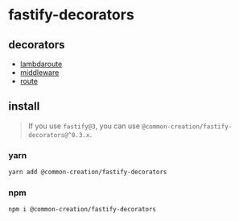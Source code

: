 # fastify-decorators

## decorators

- [lambdaroute](./src/lambdaroute/)
- [middleware](./src/middleware/)
- [route](./src/route/)

## install

> If you use `fastify@3`, you can use `@common-creation/fastify-decorators@^0.3.x`.

### yarn

```sh
yarn add @common-creation/fastify-decorators
```

### npm 

```sh
npm i @common-creation/fastify-decorators
```
